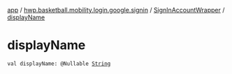 [app](../../index.md) / [hwp.basketball.mobility.login.google.signin](../index.md) / [SignInAccountWrapper](index.md) / [displayName](.)

# displayName

`val displayName: @Nullable `[`String`](https://kotlinlang.org/api/latest/jvm/stdlib/kotlin/-string/index.html)
